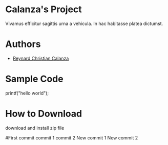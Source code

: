 # Calanza's Project
Vivamus efficitur sagittis urna a vehicula. In hac habitasse platea dictumst.
# Authors
* [Reynard Christian Calanza](https://github.com/Raenard-001)


# Sample Code
printf("hello world");

# How to Download
download and install zip file
 
#First commit  commit 1
commit 2
New commit 1
New commit 2



